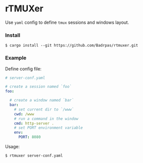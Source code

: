 # rTMUXer

Use `yaml` config to define `tmux` sessions and windows layout.

### Install
```shell
$ cargo install --git https://github.com/Badrpas/rtmuxer.git
```

### Example
Define config file:
```yaml
# server-conf.yaml

# create a session named `foo`
foo:

  # create a window named `bar`
  bar:
    # set current dir to `/www`
    cwd: /www
    # run a command in the window
    cmd: http-server .
    # set PORT environment variable
    env:
      PORT: 8080
```
Usage:
```shell
$ rtmuxer server-conf.yaml
```
